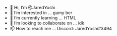 - 👋 Hi, I’m @JaredYoshi
- 👀 I’m interested in ... gumy ber
- 🌱 I’m currently learning ... HTML
- 💞️ I’m looking to collaborate on ... idk
- 📫 How to reach me ... Discord: JaredYoshi#3494

